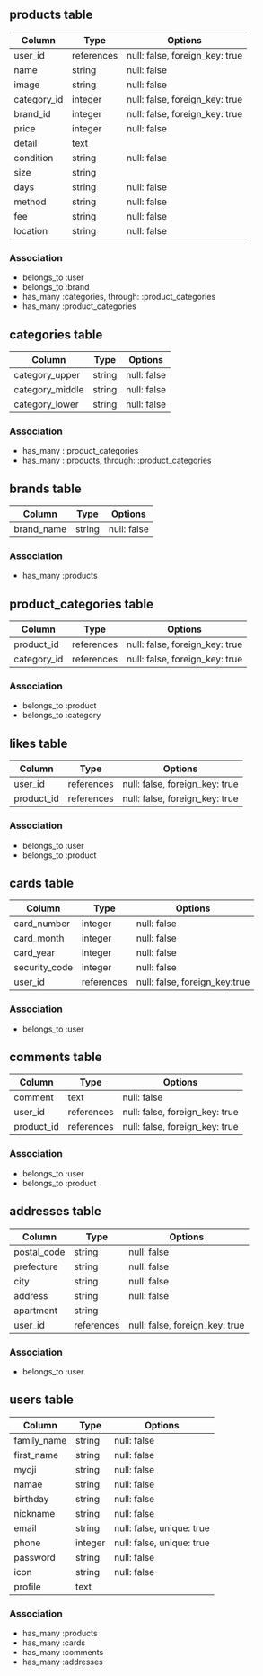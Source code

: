 ## products table

|Column|Type|Options|
|------|----|-------|
|user_id|references|null: false, foreign_key: true|
|name|string|null: false|
|image|string|null: false|
|category_id|integer|null: false, foreign_key: true|
|brand_id|integer|null: false, foreign_key: true|
|price|integer|null: false|
|detail|text||
|condition|string|null: false|
|size|string||
|days|string|null: false|
|method|string|null: false|
|fee|string|null: false|
|location|string|null: false|

### Association
- belongs_to :user
- belongs_to :brand
- has_many :categories, through: :product_categories
- has_many :product_categories


## categories table

|Column|Type|Options|
|------|----|-------|
|category_upper|string|null: false|
|category_middle|string|null: false|
|category_lower|string|null: false|

### Association
- has_many : product_categories
- has_many : products, through: :product_categories


## brands table

|Column|Type|Options|
|------|----|-------|
|brand_name|string|null: false|

### Association
- has_many :products


## product_categories table

|Column|Type|Options|
|------|----|-------|
|product_id|references|null: false, foreign_key: true|
|category_id|references|null: false, foreign_key: true|

### Association
- belongs_to :product
- belongs_to :category


## likes table

|Column|Type|Options|
|------|----|-------|
|user_id|references|null: false, foreign_key: true|
|product_id|references|null: false, foreign_key: true|

### Association
- belongs_to :user
- belongs_to :product


## cards table

|Column|Type|Options|
|------|----|-------|
|card_number|integer|null: false|
|card_month|integer|null: false|
|card_year|integer|null: false|
|security_code|integer|null: false|
|user_id|references|null: false, foreign_key:true|

### Association
- belongs_to :user


## comments table

|Column|Type|Options|
|------|----|-------|
|comment|text|null: false|
|user_id|references|null: false,  foreign_key: true|
|product_id|references|null: false,  foreign_key: true|

### Association
- belongs_to :user
- belongs_to :product


## addresses table

|Column|Type|Options|
|------|----|-------|
|postal_code|string|null: false|
|prefecture|string|null: false|
|city|string|null: false|
|address|string|null: false|
|apartment|string||
|user_id|references|null: false,  foreign_key: true|

### Association
- belongs_to :user


## users table
|Column|Type|Options|
|------|----|-------|
|family_name|string|null: false|
|first_name|string|null: false|
|myoji|string|null: false|
|namae|string|null: false|
|birthday|string|null: false|
|nickname|string|null: false|
|email|string|null: false, unique: true|
|phone|integer|null: false, unique: true|
|password|string|null: false|
|icon|string|null: false|
|profile|text||

### Association
- has_many :products
- has_many :cards
- has_many :comments
- has_many :addresses
